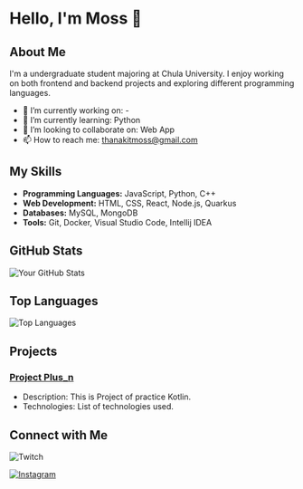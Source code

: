 # Hello, I'm Moss 👋

## About Me
I'm a undergraduate student majoring at Chula University.
I enjoy working on both frontend and backend projects and exploring different programming languages.

- 🔭 I’m currently working on: -
- 🌱 I’m currently learning: Python
- 👯 I’m looking to collaborate on: Web App
- 📫 How to reach me: thanakitmoss@gmail.com

## My Skills
- **Programming Languages:** JavaScript, Python, C++
- **Web Development:** HTML, CSS, React, Node.js, Quarkus
- **Databases:** MySQL, MongoDB
- **Tools:** Git, Docker, Visual Studio Code, Intellij IDEA

## GitHub Stats
![Your GitHub Stats](https://github-readme-stats.vercel.app/api?username=Mossqitos&show_icons=true&theme=radical)

## Top Languages
![Top Languages](https://github-readme-stats.vercel.app/api/top-langs/?username=Mossqitos&layout=compact&theme=radical)

## Projects
### [Project Plus_n](https://github.com/Mossqitos/Plus_n_app)
- Description: This is Project of practice Kotlin.
- Technologies: List of technologies used.

## Connect with Me
![Twitch](https://skillicons.dev/icons?i=discord)

[![Instagram](https://skillicons.dev/icons?i=instagram)](https://www.instagram.com/tnk_tamao/)
